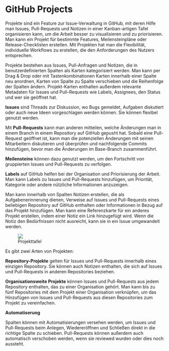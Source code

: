 # GitHub Projects

Projekte sind ein Feature zur Issue-Verwaltung in GitHub, mit deren Hilfe man Issues, Pull-Requests und Notizen in einer Kanban-artigen Tafel organisieren kann, um die Arbeit besser zu visualisieren und zu priorisieren. Man kann ein Projekt für bestimmte Features, Meilensteinpläne oder Release-Checklisten erstellen. Mit Projekten hat man die Flexibilität, individuelle Workflows zu erstellen, die den Anforderungen des Nutzers entsprechen.

Projekte bestehen aus Issues, Pull-Anfragen und Notizen, die in benutzerdefinierten Spalten als Karten kategorisiert werden. Man kann per Drag & Drop oder mit Tastenkombinationen Karten innerhalb einer Spalte neu anordnen, Karten von Spalte zu Spalte verschieben und die Reihenfolge der Spalten ändern. Projekt-Karten enthalten außerdem relevante Metadaten für Issues und Pull-Requests wie Labels, Assignees, den Status und wer sie geöffnet hat.

**Issues** sind Threads zur Diskussion, wo Bugs gemeldet, Aufgaben diskutiert oder auch neue Ideen vorgeschlagen werden können. Sie können flexibel genutzt werden.

Mit **Pull-Requests** kann man anderen mitteilen, welche Änderungen man in einem Branch in einem Repository auf GitHub gepusht hat. Sobald eine Pull-Request geöffnet ist, kann man die potenziellen Änderungen mit seinen Mitarbeitern diskutieren und überprüfen und nachfolgende Commits hinzufügen, bevor man die Änderungen im Base-Branch zusammenführt.

**Meilensteine** können dazu genutzt werden, um den Fortschritt von gruppierten Issues und Pull-Requests zu verfolgen.

**Labels** auf GitHub helfen bei der Organisation und Priorisierung der Arbeit. Man kann Labels zu Issues und Pull-Requests hinzufügen, um Priorität, Kategorie oder andere nützliche Informationen anzuzeigen.

Man kann innerhalb von Spalten Notizen erstellen, die als Aufgabenerinnerung dienen, Verweise auf Issues und Pull-Requests eines beliebigen Repository auf GitHub enthalten oder Informationen in Bezug auf das Projekt hinzufügen. Man kann eine Referenzkarte für ein anderes Projekt erstellen, indem einer Notiz ein Link hinzugefügt wird. Wenn die Notiz den Bedürfnissen nicht ausreicht, kann sie in ein Issue umgewandelt werden.

<figure style="width:600px;">
    <img src="https://raw.githubusercontent.com/ProjektManagementGruppe3/Ausarbeitung/master/include/daniel/githubprojects.PNG"  />
    <figcaption>
        Projekttafel
    </figcaption>
</figure>

Es gibt zwei Arten von Projekten:

**Repository-Projekte** gelten für Issues und Pull-Requests innerhalb eines einzigen Repository. Sie können auch Notizen enthalten, die sich auf Issues und Pull-Requests in anderen Repositories beziehen.

**Organisationsweite Projekte** können Issues und Pull-Requests aus jedem Repository enthalten, das zu einer Organisation gehört. Man kann bis zu fünf Repositories mit dem Projekt einer Organisation verknüpfen, um das Hinzufügen von Issues und Pull-Requests aus diesen Repositories zum Projekt zu vereinfachen.

**Automatiserung**

Spalten können mit Automatisierungen versehen werden, um Issues und Pull-Requests beim Anlegen, Wiedereröffnen und Schließen direkt in die richtige Spalte zu schieben. Pull-Requests können außerdem auch automatisch verschoben werden, wenn sie reviewed wurden oder dies noch aussteht.